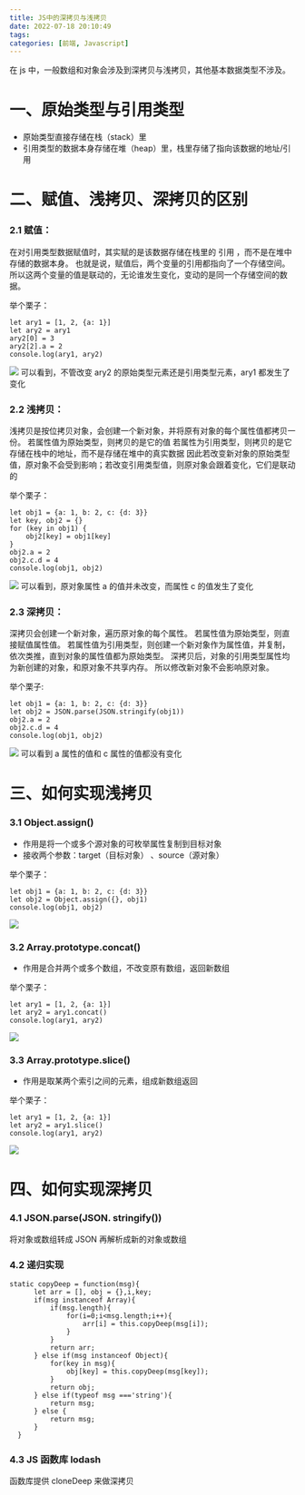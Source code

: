```yaml
---
title: JS中的深拷贝与浅拷贝
date: 2022-07-18 20:10:49
tags:
categories: [前端, Javascript]
---
```


在 js 中，一般数组和对象会涉及到深拷贝与浅拷贝，其他基本数据类型不涉及。

# 一、原始类型与引用类型

- 原始类型直接存储在栈（stack）里
- 引用类型的数据本身存储在堆（heap）里，栈里存储了指向该数据的地址/引用

# 二、赋值、浅拷贝、深拷贝的区别

### 2.1 赋值：

在对引用类型数据赋值时，其实赋的是该数据存储在栈里的 引用 ，而不是在堆中存储的数据本身。
也就是说，赋值后，两个变量的引用都指向了一个存储空间。
所以这两个变量的值是联动的，无论谁发生变化，变动的是同一个存储空间的数据。

举个栗子：

```
let ary1 = [1, 2, {a: 1}]
let ary2 = ary1
ary2[0] = 3
ary2[2].a = 2
console.log(ary1, ary2)
```

![](1.png)
可以看到，不管改变 ary2 的原始类型元素还是引用类型元素，ary1 都发生了变化

### 2.2 浅拷贝：

浅拷贝是按位拷贝对象，会创建一个新对象，并将原有对象的每个属性值都拷贝一份。
若属性值为原始类型，则拷贝的是它的值
若属性为引用类型，则拷贝的是它存储在栈中的地址，而不是存储在堆中的真实数据
因此若改变新对象的原始类型值，原对象不会受到影响；若改变引用类型值，则原对象会跟着变化，它们是联动的

举个栗子：

```
let obj1 = {a: 1, b: 2, c: {d: 3}}
let key, obj2 = {}
for (key in obj1) {
	obj2[key] = obj1[key]
}
obj2.a = 2
obj2.c.d = 4
console.log(obj1, obj2)
```

![](2.png)
可以看到，原对象属性 a 的值并未改变，而属性 c 的值发生了变化

### 2.3 深拷贝：

深拷贝会创建一个新对象，遍历原对象的每个属性。
若属性值为原始类型，则直接赋值属性值。
若属性值为引用类型，则创建一个新对象作为属性值，并复制，依次类推，直到对象的属性值都为原始类型。
深拷贝后，对象的引用类型属性均为新创建的对象，和原对象不共享内存。
所以修改新对象不会影响原对象。

举个栗子:

```
let obj1 = {a: 1, b: 2, c: {d: 3}}
let obj2 = JSON.parse(JSON.stringify(obj1))
obj2.a = 2
obj2.c.d = 4
console.log(obj1, obj2)
```

![](3.png)
可以看到 a 属性的值和 c 属性的值都没有变化

# 三、如何实现浅拷贝

### 3.1 Object.assign()

- 作用是将一个或多个源对象的可枚举属性复制到目标对象
- 接收两个参数：target（目标对象） 、source（源对象）

举个栗子：

```
let obj1 = {a: 1, b: 2, c: {d: 3}}
let obj2 = Object.assign({}, obj1)
console.log(obj1, obj2)
```

![](4.png)

### 3.2 Array.prototype.concat()

- 作用是合并两个或多个数组，不改变原有数组，返回新数组

举个栗子：

```
let ary1 = [1, 2, {a: 1}]
let ary2 = ary1.concat()
console.log(ary1, ary2)
```

![](5.png)

### 3.3 Array.prototype.slice()

- 作用是取某两个索引之间的元素，组成新数组返回

举个栗子：

```
let ary1 = [1, 2, {a: 1}]
let ary2 = ary1.slice()
console.log(ary1, ary2)
```

![](6.png)

# 四、如何实现深拷贝

### 4.1 JSON.parse(JSON. stringify())

将对象或数组转成 JSON 再解析成新的对象或数组

### 4.2 递归实现

```
static copyDeep = function(msg){
      let arr = [], obj = {},i,key;
      if(msg instanceof Array){
          if(msg.length){
              for(i=0;i<msg.length;i++){
                  arr[i] = this.copyDeep(msg[i]);
              }
          }
          return arr;
      } else if(msg instanceof Object){
          for(key in msg){
              obj[key] = this.copyDeep(msg[key]);
          }
          return obj;
      } else if(typeof msg ==='string'){
          return msg;
      } else {
          return msg;
      }
  }
```

### 4.3 JS 函数库 lodash

函数库提供 cloneDeep 来做深拷贝
